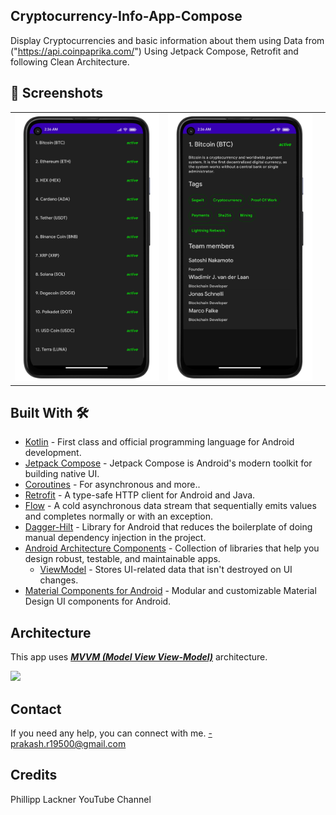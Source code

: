 ## Cryptocurrency-Info-App-Compose

Display Cryptocurrencies and basic information about them using Data from ("https://api.coinpaprika.com/")
Using Jetpack Compose, Retrofit and following Clean Architecture.

## 📸 Screenshots

||||
|:----------------------------------------:|:-----------------------------------------:|:-----------------------------------------: |
| ![](assets/a.png) | ![](assets/b.png) |


## Built With 🛠
- [Kotlin](https://kotlinlang.org/) - First class and official programming language for Android development.
- [Jetpack Compose](https://developer.android.com/jetpack/compose) - Jetpack Compose is Android's modern toolkit for building native UI.
- [Coroutines](https://kotlinlang.org/docs/reference/coroutines-overview.html) - For asynchronous and more..
- [Retrofit](https://square.github.io/retrofit/)  - A type-safe HTTP client for Android and Java.
- [Flow](https://kotlin.github.io/kotlinx.coroutines/kotlinx-coroutines-core/kotlinx.coroutines.flow/-flow/) - A cold asynchronous data stream that sequentially emits values and completes normally or with an exception.
- [Dagger-Hilt](https://developer.android.com/training/dependency-injection/hilt-android) - Library for Android that reduces the boilerplate of doing manual dependency injection in the project.
- [Android Architecture Components](https://developer.android.com/topic/libraries/architecture) - Collection of libraries that help you design robust, testable, and maintainable apps.
  - [ViewModel](https://developer.android.com/topic/libraries/architecture/viewmodel) - Stores UI-related data that isn't destroyed on UI changes.
- [Material Components for Android](https://github.com/material-components/material-components-android) - Modular and customizable Material Design UI components for Android.

## Architecture
This app uses [***MVVM (Model View View-Model)***](https://developer.android.com/jetpack/docs/guide#recommended-app-arch) architecture.

![](https://developer.android.com/topic/libraries/architecture/images/final-architecture.png)

## Contact
If you need any help, you can connect with me.
-prakash.r19500@gmail.com

## Credits
Phillipp Lackner YouTube Channel
